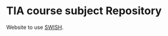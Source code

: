 <h1> TIA course subject Repository </h1>

<p>Website to use <a href="https://swish.swi-prolog.org/" target="_blank">SWISH</a>.</p>
